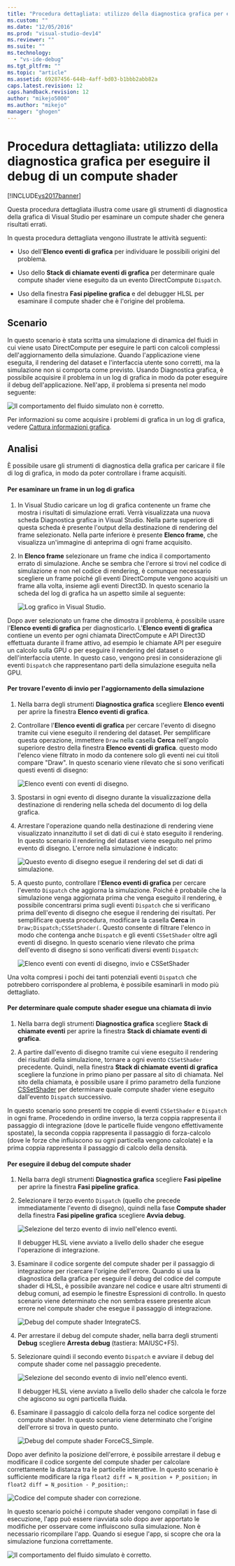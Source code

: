 ```yaml
---
title: "Procedura dettagliata: utilizzo della diagnostica grafica per eseguire il debug di un compute shader | Microsoft Docs"
ms.custom: ""
ms.date: "12/05/2016"
ms.prod: "visual-studio-dev14"
ms.reviewer: ""
ms.suite: ""
ms.technology: 
  - "vs-ide-debug"
ms.tgt_pltfrm: ""
ms.topic: "article"
ms.assetid: 69287456-644b-4aff-bd03-b1bbb2abb82a
caps.latest.revision: 12
caps.handback.revision: 12
author: "mikejo5000"
ms.author: "mikejo"
manager: "ghogen"
---
```

# Procedura dettagliata: utilizzo della diagnostica grafica per eseguire il debug di un compute shader
[!INCLUDE[vs2017banner](../code-quality/includes/vs2017banner.md)]

Questa procedura dettagliata illustra come usare gli strumenti di diagnostica della grafica di Visual Studio per esaminare un compute shader che genera risultati errati.  
  
 In questa procedura dettagliata vengono illustrate le attività seguenti:  
  
-   Uso dell'**Elenco eventi di grafica** per individuare le possibili origini del problema.  
  
-   Uso dello **Stack di chiamate eventi di grafica** per determinare quale compute shader viene eseguito da un evento DirectCompute `Dispatch`.  
  
-   Uso della finestra **Fasi pipeline grafica** e del debugger HLSL per esaminare il compute shader che è l'origine del problema.  
  
## Scenario  
 In questo scenario è stata scritta una simulazione di dinamica del fluidi in cui viene usato DirectCompute per eseguire le parti con calcoli complessi dell'aggiornamento della simulazione.  Quando l'applicazione viene eseguita, il rendering del dataset e l'interfaccia utente sono corretti, ma la simulazione non si comporta come previsto.  Usando Diagnostica grafica, è possibile acquisire il problema in un log di grafica in modo da poter eseguire il debug dell'applicazione.  Nell'app, il problema si presenta nel modo seguente:  
  
 ![Il comportamento del fluido simulato non è corretto.](~/docs/debugger/graphics/media/gfx_diag_demo_compute_shader_fluid_problem.png "gfx\_diag\_demo\_compute\_shader\_fluid\_problem")  
  
 Per informazioni su come acquisire i problemi di grafica in un log di grafica, vedere [Cattura informazioni grafica](../debugger/capturing-graphics-information.md).  
  
## Analisi  
 È possibile usare gli strumenti di diagnostica della grafica per caricare il file di log di grafica, in modo da poter controllare i frame acquisiti.  
  
#### Per esaminare un frame in un log di grafica  
  
1.  In Visual Studio caricare un log di grafica contenente un frame che mostra i risultati di simulazione errati.  Verrà visualizzata una nuova scheda Diagnostica grafica in Visual Studio.   Nella parte superiore di questa scheda è presente l'output della destinazione di rendering del frame selezionato.  Nella parte inferiore è presente **Elenco frame**, che visualizza un'immagine di anteprima di ogni frame acquisito.  
  
2.  In **Elenco frame** selezionare un frame che indica il comportamento errato di simulazione.  Anche se sembra che l'errore si trovi nel codice di simulazione e non nel codice di rendering, è comunque necessario scegliere un frame poiché gli eventi DirectCompute vengono acquisiti un frame alla volta, insieme agli eventi Direct3D.  In questo scenario la scheda del log di grafica ha un aspetto simile al seguente:  
  
     ![Log grafico in Visual Studio.](../debugger/media/gfx_diag_demo_compute_shader_fluid_step_1.png "gfx\_diag\_demo\_compute\_shader\_fluid\_step\_1")  
  
 Dopo aver selezionato un frame che dimostra il problema, è possibile usare l'**Elenco eventi di grafica** per diagnosticarlo.  L'**Elenco eventi di grafica** contiene un evento per ogni chiamata DirectCompute e API Direct3D effettuata durante il frame attivo, ad esempio le chiamate API per eseguire un calcolo sulla GPU o per eseguire il rendering del dataset o dell'interfaccia utente.  In questo caso, vengono presi in considerazione gli eventi `Dispatch` che rappresentano parti della simulazione eseguita nella GPU.  
  
#### Per trovare l'evento di invio per l'aggiornamento della simulazione  
  
1.  Nella barra degli strumenti **Diagnostica grafica** scegliere **Elenco eventi** per aprire la finestra **Elenco eventi di grafica**.  
  
2.  Controllare l'**Elenco eventi di grafica** per cercare l'evento di disegno tramite cui viene eseguito il rendering del dataset.  Per semplificare questa operazione, immettere `Draw` nella casella **Cerca** nell'angolo superiore destro della finestra **Elenco eventi di grafica**.  questo modo l'elenco viene filtrato in modo da contenere solo gli eventi nei cui titoli compare "Draw".  In questo scenario viene rilevato che si sono verificati questi eventi di disegno:  
  
     ![Elenco eventi con eventi di disegno.](~/docs/debugger/graphics/media/gfx_diag_demo_compute_shader_fluid_step_2.png "gfx\_diag\_demo\_compute\_shader\_fluid\_step\_2")  
  
3.  Spostarsi in ogni evento di disegno durante la visualizzazione della destinazione di rendering nella scheda del documento di log della grafica.  
  
4.  Arrestare l'operazione quando nella destinazione di rendering viene visualizzato innanzitutto il set di dati di cui è stato eseguito il rendering.  In questo scenario il rendering del dataset viene eseguito nel primo evento di disegno.  L'errore nella simulazione è indicato:  
  
     ![Questo evento di disegno esegue il rendering del set di dati di simulazione.](~/docs/debugger/graphics/media/gfx_diag_demo_compute_shader_fluid_step_3.png "gfx\_diag\_demo\_compute\_shader\_fluid\_step\_3")  
  
5.  A questo punto, controllare l'**Elenco eventi di grafica** per cercare l'evento `Dispatch` che aggiorna la simulazione.  Poiché è probabile che la simulazione venga aggiornata prima che venga eseguito il rendering, è possibile concentrarsi prima sugli eventi `Dispatch` che si verificano prima dell'evento di disegno che esegue il rendering dei risultati.  Per semplificare questa procedura, modificare la casella **Cerca** in `Draw;Dispatch;CSSetShader(`.  Questo consente di filtrare l'elenco in modo che contenga anche `Dispatch` e gli eventi `CSSetShader` oltre agli eventi di disegno.  In questo scenario viene rilevato che prima dell'evento di disegno si sono verificati diversi eventi `Dispatch`:  
  
     ![Elenco eventi con eventi di disegno, invio e CSSetShader](../debugger/media/gfx_diag_demo_compute_shader_fluid_step_4.png "gfx\_diag\_demo\_compute\_shader\_fluid\_step\_4")  
  
 Una volta compresi i pochi dei tanti potenziali eventi `Dispatch` che potrebbero corrispondere al problema, è possibile esaminarli in modo più dettagliato.  
  
#### Per determinare quale compute shader esegue una chiamata di invio  
  
1.  Nella barra degli strumenti **Diagnostica grafica** scegliere **Stack di chiamate eventi** per aprire la finestra **Stack di chiamate eventi di grafica**.  
  
2.  A partire dall'evento di disegno tramite cui viene eseguito il rendering dei risultati della simulazione, tornare a ogni evento `CSSetShader` precedente.  Quindi, nella finestra **Stack di chiamate eventi di grafica** scegliere la funzione in primo piano per passare al sito di chiamata.  Nel sito della chiamata, è possibile usare il primo parametro della funzione [CSSetShader](http://msdn.microsoft.com/library/ff476402.aspx) per determinare quale compute shader viene eseguito dall'evento `Dispatch` successivo.  
  
 In questo scenario sono presenti tre coppie di eventi `CSSetShader` e `Dispatch` in ogni frame.  Procedendo in ordine inverso, la terza coppia rappresenta il passaggio di integrazione \(dove le particelle fluide vengono effettivamente spostate\), la seconda coppia rappresenta il passaggio di forza\-calcolo \(dove le forze che influiscono su ogni particella vengono calcolate\) e la prima coppia rappresenta il passaggio di calcolo della densità.  
  
#### Per eseguire il debug del compute shader  
  
1.  Nella barra degli strumenti **Diagnostica grafica** scegliere **Fasi pipeline** per aprire la finestra **Fasi pipeline grafica**.  
  
2.  Selezionare il terzo evento `Dispatch` \(quello che precede immediatamente l'evento di disegno\), quindi nella fase **Compute shader** della finestra **Fasi pipeline grafica** scegliere **Avvia debug**.  
  
     ![Selezione del terzo evento di invio nell'elenco eventi.](../debugger/media/gfx_diag_demo_compute_shader_fluid_step_6.png "gfx\_diag\_demo\_compute\_shader\_fluid\_step\_6")  
  
     Il debugger HLSL viene avviato a livello dello shader che esegue l'operazione di integrazione.  
  
3.  Esaminare il codice sorgente del compute shader per il passaggio di integrazione per ricercare l'origine dell'errore.  Quando si usa la diagnostica della grafica per eseguire il debug del codice del compute shader di HLSL, è possibile avanzare nel codice e usare altri strumenti di debug comuni, ad esempio le finestre Espressioni di controllo.  In questo scenario viene determinato che non sembra essere presente alcun errore nel compute shader che esegue il passaggio di integrazione.  
  
     ![Debug del compute shader IntegrateCS.](~/docs/debugger/graphics/media/gfx_diag_demo_compute_shader_fluid_step_7.png "gfx\_diag\_demo\_compute\_shader\_fluid\_step\_7")  
  
4.  Per arrestare il debug del compute shader, nella barra degli strumenti **Debug** scegliere **Arresta debug** \(tastiera: MAIUSC\+F5\).  
  
5.  Selezionare quindi il secondo evento `Dispatch` e avviare il debug del compute shader come nel passaggio precedente.  
  
     ![Selezione del secondo evento di invio nell'elenco eventi.](../debugger/media/gfx_diag_demo_compute_shader_fluid_step_8.png "gfx\_diag\_demo\_compute\_shader\_fluid\_step\_8")  
  
     Il debugger HLSL viene avviato a livello dello shader che calcola le forze che agiscono su ogni particella fluida.  
  
6.  Esaminare il passaggio di calcolo della forza nel codice sorgente del compute shader.  In questo scenario viene determinato che l'origine dell'errore si trova in questo punto.  
  
     ![Debug del compute shader ForceCS&#95;Simple.](~/docs/debugger/graphics/media/gfx_diag_demo_compute_shader_fluid_step_9.png "gfx\_diag\_demo\_compute\_shader\_fluid\_step\_9")  
  
 Dopo aver definito la posizione dell'errore, è possibile arrestare il debug e modificare il codice sorgente del compute shader per calcolare correttamente la distanza tra le particelle interattive.  In questo scenario è sufficiente modificare la riga `float2 diff = N_position + P_position;` in `float2 diff = N_position - P_position;`:  
  
 ![Codice del compute shader con correzione.](~/docs/debugger/graphics/media/gfx_diag_demo_compute_shader_fluid_step_10.png "gfx\_diag\_demo\_compute\_shader\_fluid\_step\_10")  
  
 In questo scenario poiché i compute shader vengono compilati in fase di esecuzione, l'app può essere riavviata solo dopo aver apportato le modifiche per osservare come influiscono sulla simulazione.  Non è necessario ricompilare l'app.  Quando si esegue l'app, si scopre che ora la simulazione funziona correttamente.  
  
 ![Il comportamento del fluido simulato è corretto.](~/docs/debugger/graphics/media/gfx_diag_demo_compute_shader_fluid_resolution.png "gfx\_diag\_demo\_compute\_shader\_fluid\_resolution")